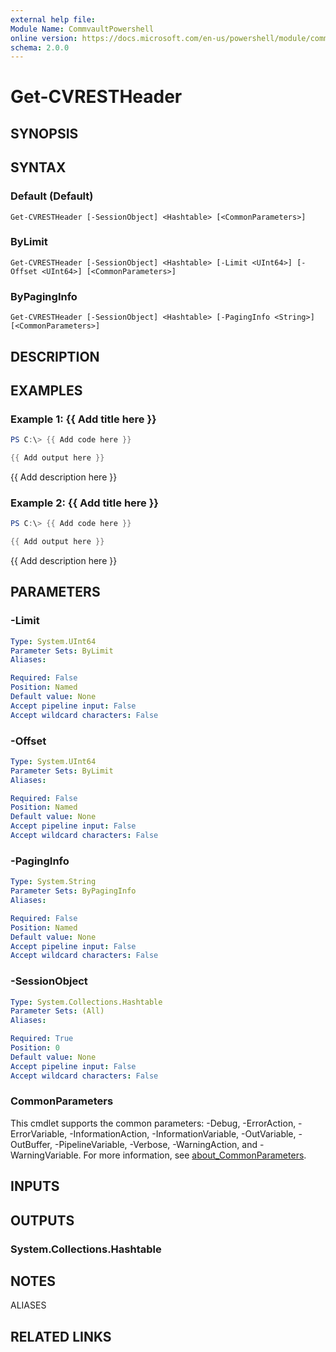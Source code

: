 ```yaml
---
external help file:
Module Name: CommvaultPowershell
online version: https://docs.microsoft.com/en-us/powershell/module/commvaultpowershell/get-cvrestheader
schema: 2.0.0
---
```


# Get-CVRESTHeader

## SYNOPSIS


## SYNTAX

### Default (Default)
```
Get-CVRESTHeader [-SessionObject] <Hashtable> [<CommonParameters>]
```

### ByLimit
```
Get-CVRESTHeader [-SessionObject] <Hashtable> [-Limit <UInt64>] [-Offset <UInt64>] [<CommonParameters>]
```

### ByPagingInfo
```
Get-CVRESTHeader [-SessionObject] <Hashtable> [-PagingInfo <String>] [<CommonParameters>]
```

## DESCRIPTION


## EXAMPLES

### Example 1: {{ Add title here }}
```powershell
PS C:\> {{ Add code here }}

{{ Add output here }}
```

{{ Add description here }}

### Example 2: {{ Add title here }}
```powershell
PS C:\> {{ Add code here }}

{{ Add output here }}
```

{{ Add description here }}

## PARAMETERS

### -Limit


```yaml
Type: System.UInt64
Parameter Sets: ByLimit
Aliases:

Required: False
Position: Named
Default value: None
Accept pipeline input: False
Accept wildcard characters: False
```

### -Offset


```yaml
Type: System.UInt64
Parameter Sets: ByLimit
Aliases:

Required: False
Position: Named
Default value: None
Accept pipeline input: False
Accept wildcard characters: False
```

### -PagingInfo


```yaml
Type: System.String
Parameter Sets: ByPagingInfo
Aliases:

Required: False
Position: Named
Default value: None
Accept pipeline input: False
Accept wildcard characters: False
```

### -SessionObject


```yaml
Type: System.Collections.Hashtable
Parameter Sets: (All)
Aliases:

Required: True
Position: 0
Default value: None
Accept pipeline input: False
Accept wildcard characters: False
```

### CommonParameters
This cmdlet supports the common parameters: -Debug, -ErrorAction, -ErrorVariable, -InformationAction, -InformationVariable, -OutVariable, -OutBuffer, -PipelineVariable, -Verbose, -WarningAction, and -WarningVariable. For more information, see [about_CommonParameters](http://go.microsoft.com/fwlink/?LinkID=113216).

## INPUTS

## OUTPUTS

### System.Collections.Hashtable

## NOTES

ALIASES

## RELATED LINKS


